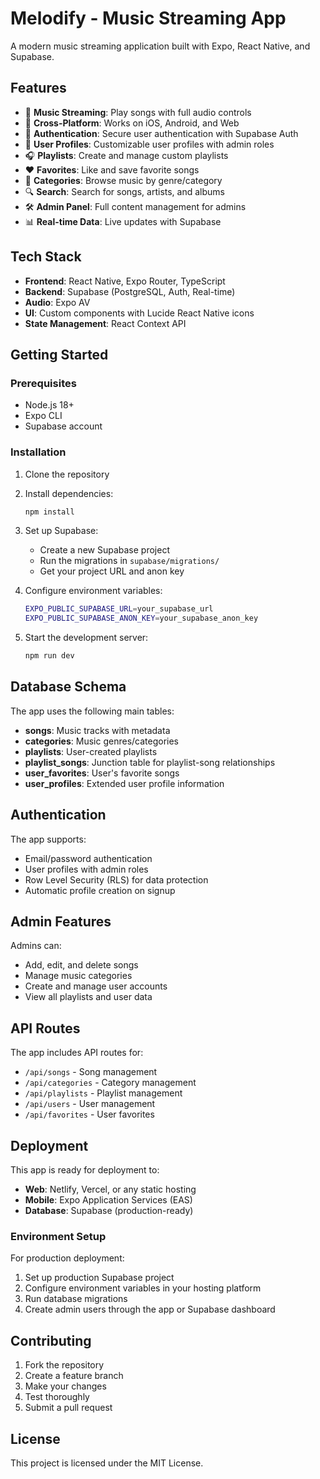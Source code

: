 # Melodify - Music Streaming App

A modern music streaming application built with Expo, React Native, and Supabase.

## Features

- 🎵 **Music Streaming**: Play songs with full audio controls
- 📱 **Cross-Platform**: Works on iOS, Android, and Web
- 🔐 **Authentication**: Secure user authentication with Supabase Auth
- 👤 **User Profiles**: Customizable user profiles with admin roles
- 🎧 **Playlists**: Create and manage custom playlists
- ❤️ **Favorites**: Like and save favorite songs
- 🎨 **Categories**: Browse music by genre/category
- 🔍 **Search**: Search for songs, artists, and albums
- 🛠️ **Admin Panel**: Full content management for admins
- 📊 **Real-time Data**: Live updates with Supabase

## Tech Stack

- **Frontend**: React Native, Expo Router, TypeScript
- **Backend**: Supabase (PostgreSQL, Auth, Real-time)
- **Audio**: Expo AV
- **UI**: Custom components with Lucide React Native icons
- **State Management**: React Context API

## Getting Started

### Prerequisites

- Node.js 18+ 
- Expo CLI
- Supabase account

### Installation

1. Clone the repository
2. Install dependencies:
   ```bash
   npm install
   ```

3. Set up Supabase:
   - Create a new Supabase project
   - Run the migrations in `supabase/migrations/`
   - Get your project URL and anon key

4. Configure environment variables:
   ```bash
   EXPO_PUBLIC_SUPABASE_URL=your_supabase_url
   EXPO_PUBLIC_SUPABASE_ANON_KEY=your_supabase_anon_key
   ```

5. Start the development server:
   ```bash
   npm run dev
   ```

## Database Schema

The app uses the following main tables:

- **songs**: Music tracks with metadata
- **categories**: Music genres/categories  
- **playlists**: User-created playlists
- **playlist_songs**: Junction table for playlist-song relationships
- **user_favorites**: User's favorite songs
- **user_profiles**: Extended user profile information

## Authentication

The app supports:
- Email/password authentication
- User profiles with admin roles
- Row Level Security (RLS) for data protection
- Automatic profile creation on signup

## Admin Features

Admins can:
- Add, edit, and delete songs
- Manage music categories
- Create and manage user accounts
- View all playlists and user data

## API Routes

The app includes API routes for:
- `/api/songs` - Song management
- `/api/categories` - Category management  
- `/api/playlists` - Playlist management
- `/api/users` - User management
- `/api/favorites` - User favorites

## Deployment

This app is ready for deployment to:
- **Web**: Netlify, Vercel, or any static hosting
- **Mobile**: Expo Application Services (EAS)
- **Database**: Supabase (production-ready)

### Environment Setup

For production deployment:

1. Set up production Supabase project
2. Configure environment variables in your hosting platform
3. Run database migrations
4. Create admin users through the app or Supabase dashboard

## Contributing

1. Fork the repository
2. Create a feature branch
3. Make your changes
4. Test thoroughly
5. Submit a pull request

## License

This project is licensed under the MIT License.